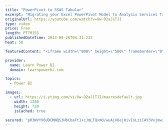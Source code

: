 ```yaml
---
title: "PowerPivot to SSAS Tabular"
excerpt: "Migrating your Excel PowerPivot Model to Analysis Services Tabular Model. See article on PowerPivotPro.com for details: http://www.powerpivotpro.com/2013/10/guest-post-migrating-from-power-pivot-to-analysis-services-tabular-model/  ========================================= FREE Power BI Step-by-Step"
originalUrl: https://youtube.com/watch?v=Uw-D2aJ1TJI
type: video
price: Free
length: PT7M15S
publishedDateTime: 2013-09-26T04:31:23Z
heat: 50

featuredContent: "<iframe width=\"800\" height=\"500\" frameborder=\"0\" src=\"https://www.youtube.com/embed/Uw-D2aJ1TJI\" allow=\"accelerometer; autoplay; encrypted-media; gyroscope; picture-in-picture\" allowfullscreen></iframe>"

provider:
  name: Learn Power BI
  domain: learnpowerbi.com

topics:
  - Power BI

images:
  - url: https://i.ytimg.com/vi/Uw-D2aJ1TJI/maxresdefault.jpg
    width: 1280
    height: 720
    isCached: true

secured: "pR3WVYV6UDCMNQS3HbCbaFt1+cJmLTQxmO/wuAjX6ejHivInLziCAY3VvjmwzB8ME6Hip3KF7FbQGtjjkdbHNEUUCp56Dst/OaOvhuF0aNcaGlT4OdmDmSOtnnr1oEBhgQNjZ1CzXtYz2lKp7bY449j840qwo2VtlbAy6OEUHJobeQLBkAeUsp/Grfg1Dz9+HUWCn5KBQppiRxbc+GTkpnOaXWJeVtbvo/PvItlsQ1c6JV3uq0C6AcI9o/zr16ytbRjlsJOvdx9+5beZ16tUiukfcWWUHXQs2W0ze5teofbm4QdQuwXOUGlTm6DAdtqaq98zhwIdkI2iIsMwmCzkxTqxsBqYVGKfFYzjYOYQeyi0yUg+pze0eAmPc0OlysnZFOTW9bpBYsoEVkdu5LRmZ1//ooSvZ/fvE1/hJSGmIKw=;KFGcwV+nZIXRYjy4yEYK8g=="
---
```


